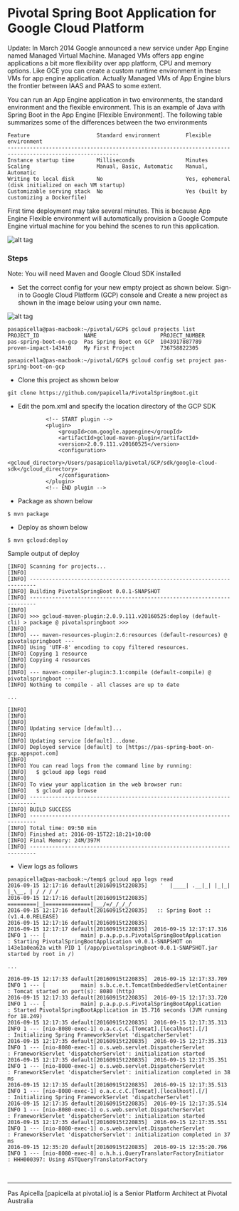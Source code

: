 <h1>Pivotal Spring Boot Application for Google Cloud Platform</h1>

Update: In March 2014 Google announced a new service under App Engine named Managed Virtual Machine. Managed VMs offers 
app engine applications a bit more flexibility over app platform, CPU and memory options. Like GCE you can create a custom 
runtime environment in these VMs for app engine application. Actually Managed VMs of App Engine blurs the frontier 
between IAAS and PAAS to some extent. 

You can run an App Engine application in two environments, the standard environment and the flexible environment. This is 
an example of Java with Spring Boot in the App Engine [Flexible Environment]. The following table summarizes some of the 
differences between the two environments

```
Feature 	                Standard environment 	    Flexible environment
---------------------------------------------------------------------------------------------------------
Instance startup time 	    Milliseconds 	            Minutes
Scaling 	                Manual, Basic, Automatic 	Manual, Automatic
Writing to local disk 	    No 	                        Yes, ephemeral (disk initialized on each VM startup)
Customizable serving stack 	No 	                        Yes (built by customizing a Dockerfile)
```

First time deployment may take several minutes. This is because App Engine Flexible environment will automatically provision 
a Google Compute Engine virtual machine for you behind the scenes to run this application.

![alt tag](https://dl.dropboxusercontent.com/u/15829935/platform-demos/images/springboot-gcp-1.png)

<h3> Steps </h3>

Note: You will need Maven and Google Cloud SDK installed

- Set the correct config for your new empty project as shown below. Sign-in to Google Cloud Platform (GCP) console and Create a new 
project as shown in the image below using your own name.

![alt tag](https://dl.dropboxusercontent.com/u/15829935/platform-demos/images/springboot-gcp-2.png)

```
pasapicella@pas-macbook:~/pivotal/GCP$ gcloud projects list
PROJECT_ID              NAME                    PROJECT_NUMBER
pas-spring-boot-on-gcp  Pas Spring Boot on GCP  1043917887789
proven-impact-143410    My First Project        736758822305

pasapicella@pas-macbook:~/pivotal/GCP$ gcloud config set project pas-spring-boot-on-gcp
```

- Clone this project as shown below

```
git clone https://github.com/papicella/PivotalSpringBoot.git
```

- Edit the pom.xml and specify the location directory of the GCP SDK

```
			<!-- START plugin -->
			<plugin>
				<groupId>com.google.appengine</groupId>
				<artifactId>gcloud-maven-plugin</artifactId>
				<version>2.0.9.111.v20160525</version>
				<configuration>
					<gcloud_directory>/Users/pasapicella/pivotal/GCP/sdk/google-cloud-sdk</gcloud_directory>
				</configuration>
			</plugin>
			<!-- END plugin -->
```

- Package as shown below

```
$ mvn package
```

- Deploy as shown below

```
$ mvn gcloud:deploy
```

Sample output of deploy

```
[INFO] Scanning for projects...
[INFO]
[INFO] ------------------------------------------------------------------------
[INFO] Building PivotalSpringBoot 0.0.1-SNAPSHOT
[INFO] ------------------------------------------------------------------------
[INFO]
[INFO] >>> gcloud-maven-plugin:2.0.9.111.v20160525:deploy (default-cli) > package @ pivotalspringboot >>>
[INFO]
[INFO] --- maven-resources-plugin:2.6:resources (default-resources) @ pivotalspringboot ---
[INFO] Using 'UTF-8' encoding to copy filtered resources.
[INFO] Copying 1 resource
[INFO] Copying 4 resources
[INFO]
[INFO] --- maven-compiler-plugin:3.1:compile (default-compile) @ pivotalspringboot ---
[INFO] Nothing to compile - all classes are up to date

...

[INFO]
[INFO]
[INFO]
[INFO] Updating service [default]...
[INFO]
[INFO] Updating service [default]...done.
[INFO] Deployed service [default] to [https://pas-spring-boot-on-gcp.appspot.com]
[INFO]
[INFO] You can read logs from the command line by running:
[INFO]   $ gcloud app logs read
[INFO]
[INFO] To view your application in the web browser run:
[INFO]   $ gcloud app browse
[INFO] ------------------------------------------------------------------------
[INFO] BUILD SUCCESS
[INFO] ------------------------------------------------------------------------
[INFO] Total time: 09:50 min
[INFO] Finished at: 2016-09-15T22:18:21+10:00
[INFO] Final Memory: 24M/397M
[INFO] ------------------------------------------------------------------------
```

- View logs as follows

```
pasapicella@pas-macbook:~/temp$ gcloud app logs read
2016-09-15 12:17:16 default[20160915t220835]    '  |____| .__|_| |_|_| |_\__, | / / / /
2016-09-15 12:17:16 default[20160915t220835]   =========|_|==============|___/=/_/_/_/
2016-09-15 12:17:16 default[20160915t220835]   :: Spring Boot ::        (v1.4.0.RELEASE)
2016-09-15 12:17:16 default[20160915t220835]
2016-09-15 12:17:17 default[20160915t220835]  2016-09-15 12:17:17.316  INFO 1 --- [           main] p.a.p.p.s.PivotalSpringBootApplication   : Starting PivotalSpringBootApplication v0.0.1-SNAPSHOT on 143e1a0ea62a with PID 1 (/app/pivotalspringboot-0.0.1-SNAPSHOT.jar started by root in /)

...

2016-09-15 12:17:33 default[20160915t220835]  2016-09-15 12:17:33.709  INFO 1 --- [           main] s.b.c.e.t.TomcatEmbeddedServletContainer : Tomcat started on port(s): 8080 (http)
2016-09-15 12:17:33 default[20160915t220835]  2016-09-15 12:17:33.720  INFO 1 --- [           main] p.a.p.p.s.PivotalSpringBootApplication   : Started PivotalSpringBootApplication in 15.716 seconds (JVM running for 18.249)
2016-09-15 12:17:35 default[20160915t220835]  2016-09-15 12:17:35.313  INFO 1 --- [nio-8080-exec-1] o.a.c.c.C.[Tomcat].[localhost].[/]       : Initializing Spring FrameworkServlet 'dispatcherServlet'
2016-09-15 12:17:35 default[20160915t220835]  2016-09-15 12:17:35.313  INFO 1 --- [nio-8080-exec-1] o.s.web.servlet.DispatcherServlet        : FrameworkServlet 'dispatcherServlet': initialization started
2016-09-15 12:17:35 default[20160915t220835]  2016-09-15 12:17:35.351  INFO 1 --- [nio-8080-exec-1] o.s.web.servlet.DispatcherServlet        : FrameworkServlet 'dispatcherServlet': initialization completed in 38 ms
2016-09-15 12:17:35 default[20160915t220835]  2016-09-15 12:17:35.513  INFO 1 --- [nio-8080-exec-1] o.a.c.c.C.[Tomcat].[localhost].[/]       : Initializing Spring FrameworkServlet 'dispatcherServlet'
2016-09-15 12:17:35 default[20160915t220835]  2016-09-15 12:17:35.514  INFO 1 --- [nio-8080-exec-1] o.s.web.servlet.DispatcherServlet        : FrameworkServlet 'dispatcherServlet': initialization started
2016-09-15 12:17:35 default[20160915t220835]  2016-09-15 12:17:35.551  INFO 1 --- [nio-8080-exec-1] o.s.web.servlet.DispatcherServlet        : FrameworkServlet 'dispatcherServlet': initialization completed in 37 ms
2016-09-15 12:35:20 default[20160915t220835]  2016-09-15 12:35:20.796  INFO 1 --- [nio-8080-exec-8] o.h.h.i.QueryTranslatorFactoryInitiator  : HHH000397: Using ASTQueryTranslatorFactory

```

<br />
<hr />
Pas Apicella [papicella at pivotal.io] is a Senior Platform Architect at Pivotal Australia